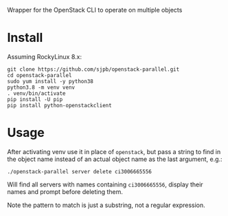 Wrapper for the OpenStack CLI to operate on multiple objects

# Install

Assuming RockyLinux 8.x:
```
git clone https://github.com/sjpb/openstack-parallel.git
cd openstack-parallel
sudo yum install -y python38
python3.8 -m venv venv
. venv/bin/activate
pip install -U pip
pip install python-openstackclient
```

# Usage

After activating venv use it in place of `openstack`, but pass a string to find in the object name instead of an actual object name as the last argument, e.g.:
```
./openstack-parallel server delete ci3006665556
```

Will find all servers with names containing `ci3006665556`, display their names and prompt before deleting them.

Note the pattern to match is just a substring, not a regular expression.
